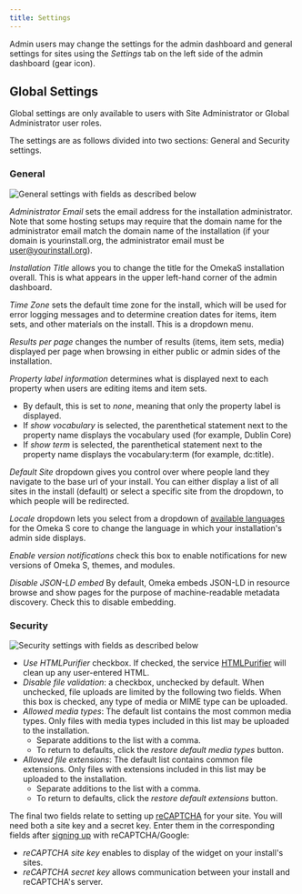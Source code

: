 ```yaml
---
title: Settings
---
```


Admin users may change the settings for the admin dashboard and general settings for sites using the *Settings* tab on the left side of the admin dashboard (gear icon). 

## Global Settings

Global settings are only available to users with Site Administrator or Global Administrator user roles.

The settings are as follows divided into two sections: General and Security settings.

### General

![General settings with fields as described below](/admin/adminfiles/settings_general.png)

*Administrator Email* sets the email address for the installation administrator. 
Note that some hosting setups may require that the domain name for the administrator email match the domain name of the installation (if your domain is yourinstall.org, the administrator email must be user@yourinstall.org).  

*Installation Title* allows you to change the title for the OmekaS installation overall. This is what appears in the upper left-hand corner of the admin dashboard.

*Time Zone* sets the default time zone for the install, which will be used for error logging messages and to determine creation dates for items, item sets, and other materials on the install. This is a dropdown menu. 

*Results per page* changes the number of results (items, item sets, media) displayed per page when browsing in either public or admin sides of the installation.

*Property label information* determines what is displayed next to each property when users are editing items and item sets. 

* By default, this is set to *none*, meaning that only the property label is displayed.
* If *show vocabulary* is selected, the parenthetical statement next to the property name displays the vocabulary used (for example, Dublin Core) 
* If *show term* is selected, the parenthetical statement next to the property name displays the vocabulary:term (for example, dc:title). 

*Default Site* dropdown gives you control over where people land they navigate to the base url of your install. You can either display a list of all sites in the install (default) or select a specific site from the dropdown, to which people will be redirected.

*Locale* dropdown lets you select from a dropdown of [available languages](https://www.transifex.com/omeka/omeka-s/) for the Omeka S core to change the language in which your installation's admin side displays.

*Enable version notifications* check this box to enable notifications for new versions of Omeka S, themes, and modules. 

*Disable JSON-LD embed* By default, Omeka embeds JSON-LD in resource browse and show pages for the purpose of machine-readable metadata discovery. Check this to disable embedding.

### Security

![Security settings with fields as described below](/admin/adminfiles/settings_security.png)

- *Use HTMLPurifier* checkbox. If checked, the service [HTMLPurifier](http://htmlpurifier.org/) will clean up any user-entered HTML. 
- *Disable file validation*: a checkbox, unchecked by default. When unchecked, file uploads are limited by the following two fields. When this box is checked, any type of media or MIME type can be uploaded.
- *Allowed media types*: The default list contains the most common media types. Only files with media types included in this list may be uploaded to the installation.
	- Separate additions to the list with a comma.
	- To return to defaults, click the *restore default media types* button.
- *Allowed file extensions*: The default list contains common file extensions. Only files with extensions included in this list may be uploaded to the installation.
	- Separate additions to the list with a comma.
	- To return to defaults, click the *restore default extensions* button.

The final two fields relate to setting up [reCAPTCHA](https://www.google.com/recaptcha/intro/index.html) for your site. You will need both a site key and a secret key. Enter them in the corresponding fields after [signing up](https://www.google.com/recaptcha/admin#list) with reCAPTCHA/Google:
- *reCAPTCHA site key* enables to display of the widget on your install's sites.
- *reCAPTCHA secret key* allows communication between your install and reCAPTCHA's server. 
